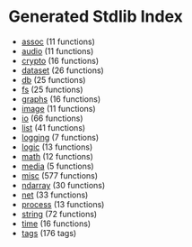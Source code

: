# Generated Stdlib Index

- [assoc](assoc.md) (11 functions)
- [audio](audio.md) (11 functions)
- [crypto](crypto.md) (16 functions)
- [dataset](dataset.md) (26 functions)
- [db](db.md) (25 functions)
- [fs](fs.md) (25 functions)
- [graphs](graphs.md) (16 functions)
- [image](image.md) (11 functions)
- [io](io.md) (66 functions)
- [list](list.md) (41 functions)
- [logging](logging.md) (7 functions)
- [logic](logic.md) (13 functions)
- [math](math.md) (12 functions)
- [media](media.md) (5 functions)
- [misc](misc.md) (577 functions)
- [ndarray](ndarray.md) (30 functions)
- [net](net.md) (33 functions)
- [process](process.md) (13 functions)
- [string](string.md) (72 functions)
- [time](time.md) (16 functions)
- [tags](tags.md) (176 tags)
